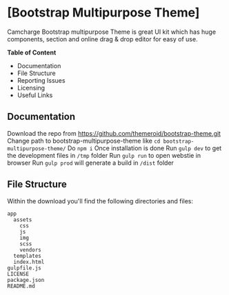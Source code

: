 # [Bootstrap Multipurpose Theme]

Camcharge Bootstrap multipurpose Theme is great UI kit which has huge components, section and online drag & drop editor for easy of use.

**Table of Content**

- Documentation
- File Structure
- Reporting Issues
- Licensing
- Useful Links

## Documentation

Download the repo from https://github.com/themeroid/bootstrap-theme.git
Change path to bootstrap-multipurpose-theme like `cd bootstrap-multipurpose-theme/`
Do `npm i`
Once installation is done
Run `gulp dev` to get the development files in `/tmp` folder
Run `gulp run` to open webstie in browser
Run `gulp prod` will generate a build in `/dist` folder

## File Structure

Within the download you'll find the following directories and files:

```
app
  assets
    css
    js
    img
    scss
    vendors
  templates
  index.html
gulpfile.js
LICENSE
package.json
README.md
```

